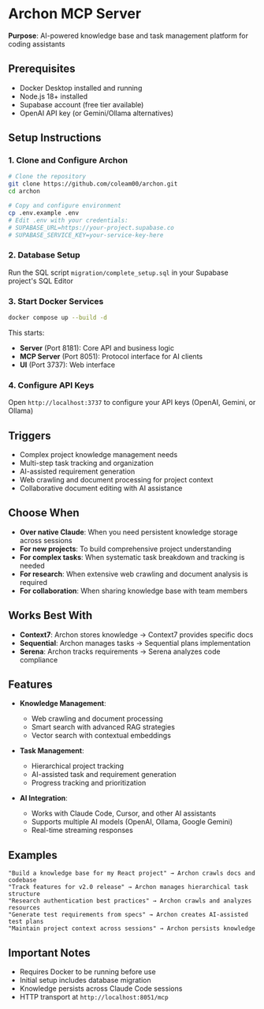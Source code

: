# Archon MCP Server

**Purpose**: AI-powered knowledge base and task management platform for coding assistants

## Prerequisites
- Docker Desktop installed and running
- Node.js 18+ installed
- Supabase account (free tier available)
- OpenAI API key (or Gemini/Ollama alternatives)

## Setup Instructions

### 1. Clone and Configure Archon
```bash
# Clone the repository
git clone https://github.com/coleam00/archon.git
cd archon

# Copy and configure environment
cp .env.example .env
# Edit .env with your credentials:
# SUPABASE_URL=https://your-project.supabase.co
# SUPABASE_SERVICE_KEY=your-service-key-here
```

### 2. Database Setup
Run the SQL script `migration/complete_setup.sql` in your Supabase project's SQL Editor

### 3. Start Docker Services
```bash
docker compose up --build -d
```

This starts:
- **Server** (Port 8181): Core API and business logic
- **MCP Server** (Port 8051): Protocol interface for AI clients
- **UI** (Port 3737): Web interface

### 4. Configure API Keys
Open `http://localhost:3737` to configure your API keys (OpenAI, Gemini, or Ollama)

## Triggers
- Complex project knowledge management needs
- Multi-step task tracking and organization
- AI-assisted requirement generation
- Web crawling and document processing for project context
- Collaborative document editing with AI assistance

## Choose When
- **Over native Claude**: When you need persistent knowledge storage across sessions
- **For new projects**: To build comprehensive project understanding
- **For complex tasks**: When systematic task breakdown and tracking is needed
- **For research**: When extensive web crawling and document analysis is required
- **For collaboration**: When sharing knowledge base with team members

## Works Best With
- **Context7**: Archon stores knowledge → Context7 provides specific docs
- **Sequential**: Archon manages tasks → Sequential plans implementation
- **Serena**: Archon tracks requirements → Serena analyzes code compliance

## Features
- **Knowledge Management**:
  - Web crawling and document processing
  - Smart search with advanced RAG strategies
  - Vector search with contextual embeddings
  
- **Task Management**:
  - Hierarchical project tracking
  - AI-assisted task and requirement generation
  - Progress tracking and prioritization

- **AI Integration**:
  - Works with Claude Code, Cursor, and other AI assistants
  - Supports multiple AI models (OpenAI, Ollama, Google Gemini)
  - Real-time streaming responses

## Examples
```
"Build a knowledge base for my React project" → Archon crawls docs and codebase
"Track features for v2.0 release" → Archon manages hierarchical task structure
"Research authentication best practices" → Archon crawls and analyzes resources
"Generate test requirements from specs" → Archon creates AI-assisted test plans
"Maintain project context across sessions" → Archon persists knowledge
```

## Important Notes
- Requires Docker to be running before use
- Initial setup includes database migration
- Knowledge persists across Claude Code sessions
- HTTP transport at `http://localhost:8051/mcp`